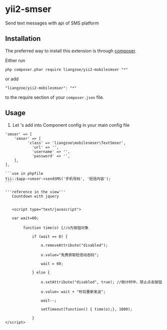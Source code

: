# yii2-smser
Send text messages with api of SMS platform

Installation
------------

The preferred way to install this extension is through [composer](http://getcomposer.org/download/).

Either run

```
php composer.phar require liangzoe/yii2-mobilesmser "*"
```

or add

```
"liangzoe/yii2-mobilesmser": "*"
```

to the require section of your `composer.json` file.


Usage
-----
1. Let 's add into Component config in your main config file

````
'smser' => [
    'smser' => [
       	  'class' => 'liangzoe\mobilesmser\TextSmser',
	        'url' => '',
	        'username' => '',
	        'password' => '',
    ],
],

```use in phpfile
Yii::$app->smser->sendSMS('手机号码', '短信内容');
```

'''reference in the view'''
   Countdown with jquery
   
   
   <script type="text/javascript">
   
   var wait=60; 
	
		function time(o) {//o为按钮对象
		
			if (wait == 0) { 
		
				o.removeAttribute("disabled"); 
			
				o.value="免费获取短信动态码"; 
				
				wait = 60; 
		
			} else { 
	
				o.setAttribute("disabled", true); //倒计时中，禁止点击按钮
			
				o.value= wait + "秒后重新发送"; 
			
				wait--; 
	
				setTimeout(function() { time(o);}, 1000);
	
			} 
</script>

